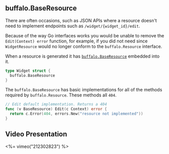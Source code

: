 ## buffalo.BaseResource

There are often occasions, such as JSON APIs where a resource doesn't need to implement endpoints such as `/widget/{widget_id}/edit`.

Because of the way Go interfaces works you would be unable to remove the `Edit(Context) error` function, for example, if you did not need since `WidgetResource` would no longer conform to the `buffalo.Resource` interface.

When a resource is generated it has [`buffalo.BaseResource`](https://godoc.org/github.com/gobuffalo/buffalo#BaseResource) embedded into it.

```go
type Widget struct {
  buffalo.BaseResource
}
```

The `buffalo.BaseResource` has basic implementations for all of the methods required by `buffalo.Resource`. These methods all `404`.

```go
// Edit default implementation. Returns a 404
func (v BaseResource) Edit(c Context) error {
  return c.Error(404, errors.New("resource not implemented"))
}
```

## Video Presentation

<%= vimeo("212302823") %>

